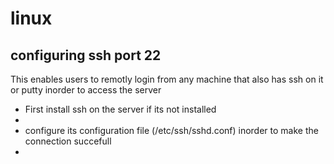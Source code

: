 # linux

## configuring ssh port 22
This enables users to remotly login from any machine that also has ssh on it or putty inorder to access the server 
- First install ssh on the server if its not installed
- 
- configure its configuration file (/etc/ssh/sshd.conf) inorder to make the connection succefull
- <br><img src="" />
    </br>
